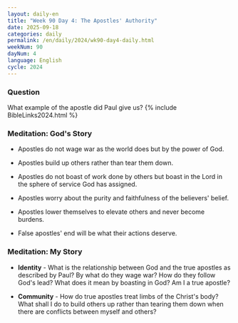 ```yaml
---
layout: daily-en
title: "Week 90 Day 4: The Apostles' Authority"
date: 2025-09-18
categories: daily
permalink: /en/daily/2024/wk90-day4-daily.html
weekNum: 90
dayNum: 4
language: English
cycle: 2024
---
```

### Question     
What example of the apostle did Paul give us?
{% include BibleLinks2024.html %} 

### Meditation: God's Story   
+ Apostles do not wage war as the world does but by the power of God. 

+ Apostles build up others rather than tear them down. 

+ Apostles do not boast of work done by others but boast in the Lord in the sphere of service God has assigned. 

+ Apostles worry about the purity and faithfulness of the believers' belief. 

+ Apostles lower themselves to elevate others and never become burdens. 

+ False apostles' end will be what their actions deserve. 

### Meditation: My Story   
+ **Identity** - What is the relationship between God and the true apostles as described by Paul? By what do they wage war? How do they follow God's lead? What does it mean by boasting in God? Am I a true apostle? 

+ **Community** - How do true apostles treat limbs of the Christ's body? What shall I do to build others up rather than tearing them down when there are conflicts between myself and others? 
